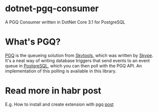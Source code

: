 # dotnet-pgq-consumer
A PGQ Consumer written in DotNet Core 3.1 for PostgreSQL
# What's PGQ?
[PGQ](https://wiki.postgresql.org/wiki/PGQ_Tutorial) is the queueing solution from [Skytools](https://wiki.postgresql.org/wiki/SkyTools), which was written by [Skype](http://www.skype.com/en/). It's a neat way of writing database triggers that send events to an event queue in [PostgreSQL](http://www.postgresql.org/), which you can then poll with the PGQ API. An implementation of this polling is available in this library.
# Read more in habr post
E.g. How to install and create extension with pgq [post](https://habr.com/ru/post/483014/)

